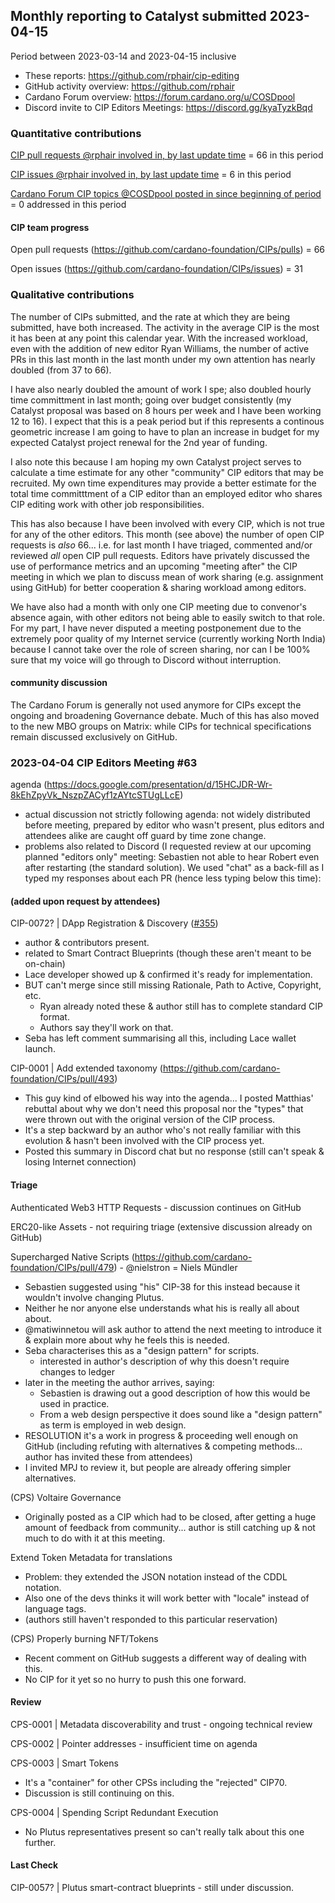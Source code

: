## Monthly reporting to Catalyst submitted 2023-04-15

Period between 2023-03-14 and 2023-04-15 inclusive

- These reports: https://github.com/rphair/cip-editing
- GitHub activity overview: https://github.com/rphair
- Cardano Forum overview: https://forum.cardano.org/u/COSDpool
- Discord invite to CIP Editors Meetings: https://discord.gg/kyaTyzkBqd

### Quantitative contributions

[CIP pull requests @rphair involved in, by last update time](https://github.com/cardano-foundation/CIPs/pulls?q=is%3Apr+involves%3Arphair+sort%3Aupdated-desc) = 66 in this period

[CIP issues @rphair involved in, by last update time](https://github.com/cardano-foundation/CIPs/issues?q=is%3Aissue+involves%3Arphair+sort%3Aupdated-desc) = 6 in this period

[Cardano Forum CIP topics @COSDpool posted in since beginning of period](https://forum.cardano.org/search?q=%23developers%3Acips%20%40COSDpool%20after%3A2023-03-14) = 0 addressed in this period

#### CIP team progress

Open pull requests (https://github.com/cardano-foundation/CIPs/pulls) = 66

Open issues (https://github.com/cardano-foundation/CIPs/issues) = 31

### Qualitative contributions

The number of CIPs submitted, and the rate at which they are being submitted, have both increased.
The activity in the average CIP is the most it has been at any point this calendar year.
With the increased workload, even with the addition of new editor Ryan Williams, the number of active PRs in this last month
in the last month under my own attention has nearly doubled (from 37 to 66).

I have also nearly doubled the amount of work I spe; also doubled hourly time committment in last month; going over budget consistently (my Catalyst proposal was based on 8 hours per week and I have been working 12 to 16).  I expect that this is a peak period but if this represents a continous
geometric increase I am going to have to plan an increase in budget for my expected Catalyst project renewal for the 2nd year of funding.

I also note this because I am hoping my own Catalyst project serves to calculate a time estimate for any other "community" CIP editors that
may be recruited.  My own time expenditures may provide a better estimate for the total time committtment of a CIP editor than an employed editor
who shares CIP editing work with other job responsibilities.

This has also because I have been involved with every CIP, which is not true for any of the other editors.  This month (see above) the number of open CIP requests is *also* 66... i.e. for last month I have triaged, commented and/or reviewed _all_ open CIP pull requests.
Editors have privately discussed the use of performance metrics and an upcoming "meeting after" the CIP meeting in which we plan to discuss
mean of work sharing (e.g. assignment using GitHub) for better cooperation & sharing workload among editors.

We have also had a month with only one CIP meeting due to convenor's absence again, with other editors not being able to easily switch to that role.
For my part, I have never disputed a meeting postponement due to the extremely poor quality of my Internet service (currently working North India)
because I cannot take over the role of screen sharing, nor can I be 100% sure that my voice will go through to Discord without interruption.

#### community discussion

The Cardano Forum is generally not used anymore for CIPs except the ongoing and broadening Governance debate.
Much of this has also moved to the new MBO groups on Matrix: while CIPs for technical specifications remain discussed exclusively on GitHub.

### 2023-04-04 CIP Editors Meeting #63

agenda (https://docs.google.com/presentation/d/15HCJDR-Wr-8kEhZpyVk_NszpZACyf1zAYtcSTUgLLcE)

- actual discussion not strictly following agenda: not widely distributed before meeting, prepared by editor who wasn't present, plus editors and attendees alike are caught off guard by time zone change.
- problems also related to Discord (I requested review at our upcoming planned "editors only" meeting: Sebastien not able to hear Robert even after restarting (the standard solution).  We used "chat" as a back-fill as I typed my responses about each PR (hence less typing below this time):

#### (added upon request by attendees)

CIP-0072? | DApp Registration & Discovery ([#355](https://github.com/cardano-foundation/CIPs/pull/355))

-   author & contributors present.
-   related to Smart Contract Blueprints (though these aren't meant to be on-chain)
-   Lace developer showed up & confirmed it's ready for implementation.
-   BUT can't merge since still missing Rationale, Path to Active, Copyright, etc.
    -   Ryan already noted these & author still has to complete standard CIP format.
    -   Authors say they'll work on that.
-   Seba has left comment summarising all this, including Lace wallet launch.

CIP-0001 | Add extended taxonomy (https://github.com/cardano-foundation/CIPs/pull/493)

-   This guy kind of elbowed his way into the agenda... I posted Matthias' rebuttal about why we don't need this proposal nor the "types" that were thrown out with the original version of the CIP process.
-   It's a step backward by an author who's not really familiar with this evolution & hasn't been involved with the CIP process yet.
-   Posted this summary in Discord chat but no response (still can't speak & losing Internet connection)

#### Triage

Authenticated Web3 HTTP Requests - discussion continues on GitHub

ERC20-like Assets - not requiring triage (extensive discussion already on GitHub)

Supercharged Native Scripts (https://github.com/cardano-foundation/CIPs/pull/479) - @nielstron = Niels Mündler

-   Sebastien suggested using "his" CIP-38 for this instead because it wouldn't involve changing Plutus.
-   Neither he nor anyone else understands what his is really all about about.
-   @matiwinnetou will ask author to attend the next meeting to introduce it & explain more about why he feels this is needed.
-   Seba characterises this as a "design pattern" for scripts.
    -   interested in author's description of why this doesn't require changes to ledger
-   later in the meeting the author arrives, saying:
    -   Sebastien is drawing out a good description of how this would be used in practice.
    -   From a web design perspective it does sound like a "design pattern" as term is employed in web design.
-   RESOLUTION it's a work in progress & proceeding well enough on GitHub (including refuting with alternatives & competing methods... author has invited these from attendees)
-   I invited MPJ to review it, but people are already offering simpler alternatives.

(CPS) Voltaire Governance

-   Originally posted as a CIP which had to be closed, after getting a huge amount of feedback from community... author is still catching up & not much to do with it at this meeting.

Extend Token Metadata for translations

-   Problem: they extended the JSON notation instead of the CDDL notation.
-   Also one of the devs thinks it will work better with "locale" instead of language tags.
-   (authors still haven't responded to this particular reservation)

(CPS) Properly burning NFT/Tokens

-   Recent comment on GitHub suggests a different way of dealing with this.
-   No CIP for it yet so no hurry to push this one forward.

#### Review

CPS-0001 | Metadata discoverability and trust - ongoing technical review

CPS-0002 | Pointer addresses - insufficient time on agenda

CPS-0003 | Smart Tokens

-   It's a "container" for other CPSs including the "rejected" CIP70.
-   Discussion is still continuing on this.

CPS-0004 | Spending Script Redundant Execution

-   No Plutus representatives present so can't really talk about this one further.

#### Last Check

CIP-0057? | Plutus smart-contract blueprints - still under discussion.
